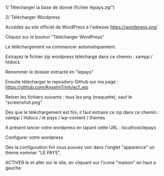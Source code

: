 1/ Télécharger la base de donné (fichier lepays.zip")

2/ Télécharger Wordpress


Accédez au site officiel de WordPress à l'adresse https://wordpress.org/

Cliquez sur le bouton "Télécharger WordPress" 

Le téléchargement va commencer automatiquement.

Extrayez le fichier zip wordpress téléchargé dans ce chemin : xampp / htdocs 

Renommer le dossier extracté en "lepays"

Ensuite télécharger le repository Github sur ma page : https://github.com/AnselmTrinh/ecf_wp

Retirer les fichiers suivants : tous les png (maquette), sauf le "screenshot.png"

Dès que le téléchargement est fini, il faut extraire ce zip dans ce chemin : xampp / htdocs / le pays / wp-content / themes 

A présent lancer votre wordpress en tapant cette URL : localhost/lepays

Configurer votre wordpress

Dès la configuration fini vous pouvez voir dans l'onglet "apparence" un thème nommer "LE PAYS",

ACTIVER le et aller sur le site, en cliquant sur l'icone "maison" en haut a gauche
